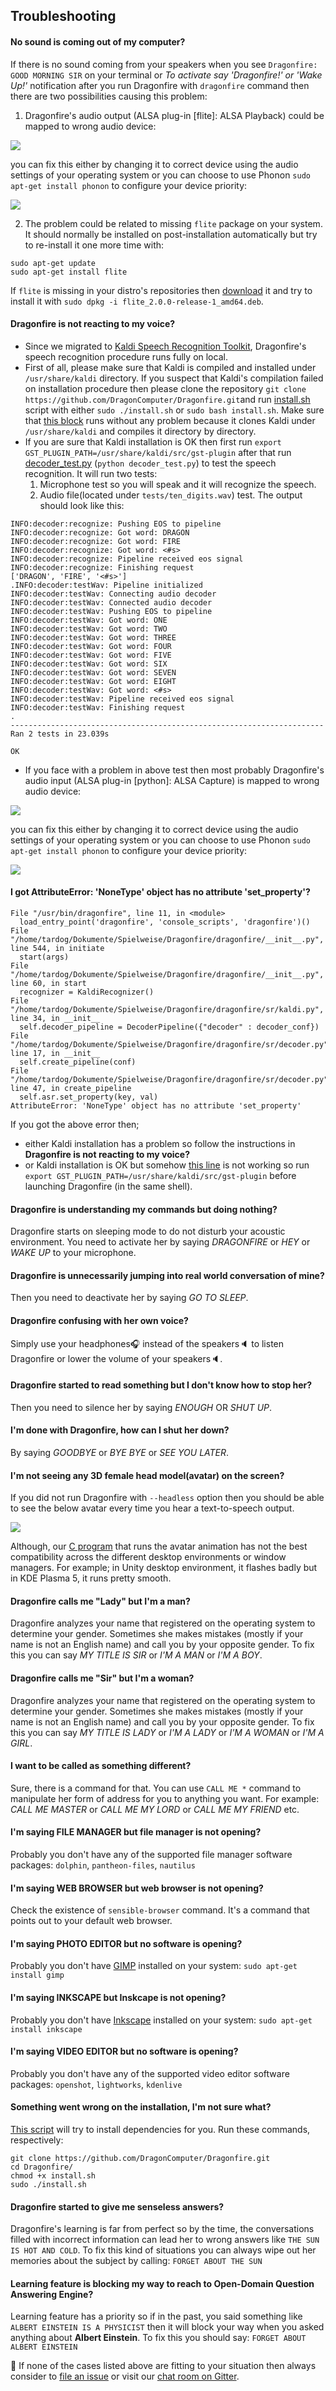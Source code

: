 ## Troubleshooting

#### No sound is coming out of my computer?

If there is no sound coming from your speakers when you see `Dragonfire: GOOD MORNING SIR` on your terminal or *To activate say 'Dragonfire!' or 'Wake Up!'* notification after you run Dragonfire with `dragonfire` command then there are two possibilities causing this problem:

1. Dragonfire's audio output (ALSA plug-in [flite]: ALSA Playback) could be mapped to wrong audio device:

![](https://i.imgur.com/mOie7G6.png)

you can fix this either by changing it to correct device using the audio settings of your operating system or you can choose to use Phonon `sudo apt-get install phonon` to configure your device priority:

![](http://i.imgur.com/tALl6UG.png)

2. The problem could be related to missing `flite` package on your system. It should normally be installed on post-installation automatically but try to re-install it one more time with:

```
sudo apt-get update
sudo apt-get install flite
```

If `flite` is missing in your distro's repositories then [download](https://packages.ubuntu.com/xenial/amd64/flite/download) it and try to install it with `sudo dpkg -i flite_2.0.0-release-1_amd64.deb`.

#### Dragonfire is not reacting to my voice?

 - Since we migrated to [Kaldi Speech Recognition Toolkit](https://github.com/kaldi-asr/kaldi), Dragonfire's speech recognition procedure runs fully on local.
 - First of all, please make sure that Kaldi is compiled and installed under `/usr/share/kaldi` directory. If you suspect that Kaldi's compilation failed on installation procedure then please clone the repository `git clone https://github.com/DragonComputer/Dragonfire.git`and run [install.sh](https://github.com/DragonComputer/Dragonfire/blob/master/install.sh) script with either `sudo ./install.sh` or `sudo bash install.sh`. Make sure that [this block](https://github.com/DragonComputer/Dragonfire/blob/master/install.sh#L23-L53) runs without any problem because it clones Kaldi under `/usr/share/kaldi` and compiles it directory by directory.
 - If you are sure that Kaldi installation is OK then first run `export GST_PLUGIN_PATH=/usr/share/kaldi/src/gst-plugin` after that run [decoder_test.py](https://github.com/DragonComputer/Dragonfire/blob/master/dragonfire/sr/decoder_test.py) (`python decoder_test.py`) to test the speech recognition. It will run two tests:
   1. Microphone test so you will speak and it will recognize the speech.
   2. Audio file(located under `tests/ten_digits.wav`) test. The output should look like this:

```
INFO:decoder:recognize: Pushing EOS to pipeline
INFO:decoder:recognize: Got word: DRAGON
INFO:decoder:recognize: Got word: FIRE
INFO:decoder:recognize: Got word: <#s>
INFO:decoder:recognize: Pipeline received eos signal
INFO:decoder:recognize: Finishing request
['DRAGON', 'FIRE', '<#s>']
.INFO:decoder:testWav: Pipeline initialized
INFO:decoder:testWav: Connecting audio decoder
INFO:decoder:testWav: Connected audio decoder
INFO:decoder:testWav: Pushing EOS to pipeline
INFO:decoder:testWav: Got word: ONE
INFO:decoder:testWav: Got word: TWO
INFO:decoder:testWav: Got word: THREE
INFO:decoder:testWav: Got word: FOUR
INFO:decoder:testWav: Got word: FIVE
INFO:decoder:testWav: Got word: SIX
INFO:decoder:testWav: Got word: SEVEN
INFO:decoder:testWav: Got word: EIGHT
INFO:decoder:testWav: Got word: <#s>
INFO:decoder:testWav: Pipeline received eos signal
INFO:decoder:testWav: Finishing request
.
----------------------------------------------------------------------
Ran 2 tests in 23.039s

OK
```

 - If you face with a problem in above test then most probably Dragonfire's audio input (ALSA plug-in [python]: ALSA Capture) is mapped to wrong audio device:

![](https://i.imgur.com/8YJMery.png)

you can fix this either by changing it to correct device using the audio settings of your operating system or you can choose to use Phonon `sudo apt-get install phonon` to configure your device priority:

![](http://i.imgur.com/9b8ttnP.png)

#### I got AttributeError: 'NoneType' object has no attribute 'set_property'?

```
File "/usr/bin/dragonfire", line 11, in <module>
  load_entry_point('dragonfire', 'console_scripts', 'dragonfire')()
File "/home/tardog/Dokumente/Spielweise/Dragonfire/dragonfire/__init__.py", line 544, in initiate
  start(args)
File "/home/tardog/Dokumente/Spielweise/Dragonfire/dragonfire/__init__.py", line 60, in start
  recognizer = KaldiRecognizer()
File "/home/tardog/Dokumente/Spielweise/Dragonfire/dragonfire/sr/kaldi.py", line 34, in __init__
  self.decoder_pipeline = DecoderPipeline({"decoder" : decoder_conf})
File "/home/tardog/Dokumente/Spielweise/Dragonfire/dragonfire/sr/decoder.py", line 17, in __init__
  self.create_pipeline(conf)
File "/home/tardog/Dokumente/Spielweise/Dragonfire/dragonfire/sr/decoder.py", line 47, in create_pipeline
  self.asr.set_property(key, val)
AttributeError: 'NoneType' object has no attribute 'set_property'
```

If you got the above error then;
 - either Kaldi installation has a problem so follow the instructions in **Dragonfire is not reacting to my voice?**
 - or Kaldi installation is OK but somehow [this line](https://github.com/DragonComputer/Dragonfire/blob/78adeedf7a278bcb26786130c0c6dd46d914fc95/dragonfire/__init__.py#L65) is not working so run `export GST_PLUGIN_PATH=/usr/share/kaldi/src/gst-plugin` before launching Dragonfire (in the same shell).

#### Dragonfire is understanding my commands but doing nothing?

Dragonfire starts on sleeping mode to do not disturb your acoustic environment. You need to activate her by saying *DRAGONFIRE* or *HEY* or *WAKE UP* to your microphone.

#### Dragonfire is unnecessarily jumping into real world conversation of mine?

Then you need to deactivate her by saying *GO TO SLEEP*.

#### Dragonfire confusing with her own voice?

Simply use your headphones:headphones: instead of the speakers:speaker: to listen Dragonfire or lower the volume of your speakers:speaker:.

#### Dragonfire started to read something but I don't know how to stop her?

Then you need to silence her by saying *ENOUGH* OR *SHUT UP*.

#### I'm done with Dragonfire, how can I shut her down?

By saying *GOODBYE* or *BYE BYE* or *SEE YOU LATER*.

#### I'm not seeing any 3D female head model(avatar) on the screen?

If you did not run Dragonfire with `--headless` option then you should be able to see the below avatar every time you hear a text-to-speech output.

![](https://github.com/DragonComputer/Dragonfire/raw/master/dragonfire/realhud/animation/avatar.gif)

Although, our [C program](https://github.com/DragonComputer/Dragonfire/blob/master/dragonfire/realhud/realhud.c) that runs the avatar animation has not the best compatibility across the different desktop environments or window managers. For example; in Unity desktop environment, it flashes badly but in KDE Plasma 5, it runs pretty smooth.

#### Dragonfire calls me "Lady" but I'm a man?

Dragonfire analyzes your name that registered on the operating system to determine your gender. Sometimes she makes mistakes (mostly if your name is not an English name) and call you by your opposite gender. To fix this you can say *MY TITLE IS SIR* or *I'M A MAN* or *I'M A BOY*.

#### Dragonfire calls me "Sir" but I'm a woman?

Dragonfire analyzes your name that registered on the operating system to determine your gender. Sometimes she makes mistakes (mostly if your name is not an English name) and call you by your opposite gender. To fix this you can say *MY TITLE IS LADY* or *I'M A LADY* or *I'M A WOMAN* or *I'M A GIRL*.

#### I want to be called as something different?

Sure, there is a command for that. You can use `CALL ME *` command to manipulate her form of address for you to anything you want. For example: *CALL ME MASTER* or *CALL ME MY LORD* or *CALL ME MY FRIEND* etc.

#### I'm saying FILE MANAGER but file manager is not opening?

Probably you don't have any of the supported file manager software packages: `dolphin`, `pantheon-files`, `nautilus`

#### I'm saying WEB BROWSER but web browser is not opening?

Check the existence of `sensible-browser` command. It's a command that points out to your default web browser.

#### I'm saying PHOTO EDITOR but no software is opening?

Probably you don't have [GIMP](https://www.gimp.org/) installed on your system: `sudo apt-get install gimp`

#### I'm saying INKSCAPE but Inskcape is not opening?

Probably you don't have [Inkscape](https://inkscape.org/en/) installed on your system: `sudo apt-get install inkscape`

#### I'm saying VIDEO EDITOR but no software is opening?

Probably you don't have any of the supported video editor software packages: `openshot`, `lightworks`, `kdenlive`

#### Something went wrong on the installation, I'm not sure what?

[This script](https://github.com/DragonComputer/Dragonfire/blob/master/install.sh) will try to install dependencies for you. Run these commands, respectively:

```
git clone https://github.com/DragonComputer/Dragonfire.git
cd Dragonfire/
chmod +x install.sh
sudo ./install.sh
```

#### Dragonfire started to give me senseless answers?

Dragonfire's learning is far from perfect so by the time, the conversations filled with incorrect information can lead her to wrong answers like `THE SUN IS HOT AND COLD`. To fix this kind of situations you can always wipe out her memories about the subject by calling: `FORGET ABOUT THE SUN`

#### Learning feature is blocking my way to reach to Open-Domain Question Answering Engine?

Learning feature has a priority so if in the past, you said something like `ALBERT EINSTEIN IS A PHYSICIST` then it will block your way when you asked anything about **Albert Einstein**. To fix this you should say: `FORGET ABOUT ALBERT EINSTEIN`

:checkered_flag: If none of the cases listed above are fitting to your situation then always consider to [file an issue](https://github.com/DragonComputer/Dragonfire/issues/new) or visit our [chat room on Gitter](https://gitter.im/DragonComputer/Lobby).
